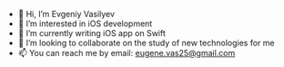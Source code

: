 - 👋 Hi, I’m Evgeniy Vasilyev
- 👀 I’m interested in iOS development
- 🌱 I’m currently writing iOS app on Swift
- 💞️ I’m looking to collaborate on the study of new technologies for me
- 📫 You can reach me by email: eugene.vas25@gmail.com

<!---
eugenevas/eugenevas is a ✨ special ✨ repository because its `README.md` (this file) appears on your GitHub profile.
You can click the Preview link to take a look at your changes.
--->

